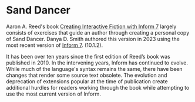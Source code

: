 # Sand Dancer

Aaron A. Reed's book [Creating Interactive Fiction with Inform
7](http://inform7.textories.com) largely consists of exercises that guide an
author through creating a personal copy of Sand Dancer.  Danya D. Smith
authored this version in 2023 using the most recent version of [Inform
7](https://ganelson.github.io/inform-website/).  (10.1.2).

It has been over ten years since the first edition of Reed’s book was published
in 2010. In the intervening years, Inform has continued to evolve. While much
of the language's syntax remains the same, there have been changes that render
some source text obsolete. The evolution and deprecation of extensions popular
at the time of publication create additional hurdles for readers working
through the book while attempting to use the most current version of Inform.
